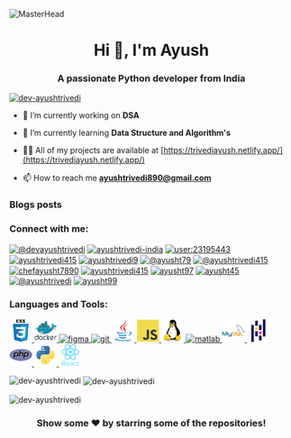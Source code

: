![MasterHead](https://raw.githubusercontent.com/AyushTrivedi99/AyushTrivedi99/master/myreadme.png)
<h1 align="center">Hi 👋, I'm Ayush</h1>
<h3 align="center">A passionate Python developer from India</h3>

<!-- <p align="left"> <img src="https://komarev.com/ghpvc/?username=dev-ayushtrivedi&label=Profile%20views&color=0e75b6&style=flat" alt="dev-ayushtrivedi" /> </p> -->

<p align="left"> <a href="https://github.com/ryo-ma/github-profile-trophy"><img src="https://github-profile-trophy.vercel.app/?username=dev-ayushtrivedi" alt="dev-ayushtrivedi" /></a> </p>

- 🔭 I’m currently working on **DSA**

- 🌱 I’m currently learning **Data Structure and Algorithm's**

- 👨‍💻 All of my projects are available at [https://trivediayush.netlify.app/](https://trivediayush.netlify.app/)

- 📫 How to reach me **ayushtrivedi890@gmail.com**

### Blogs posts
<!-- BLOG-POST-LIST:START -->
<!-- BLOG-POST-LIST:END -->

<h3 align="left">Connect with me:</h3>
<p align="left">
<a href="https://dev.to/@devayushtrivedi" target="blank"><img align="center" src="https://raw.githubusercontent.com/rahuldkjain/github-profile-readme-generator/master/src/images/icons/Social/devto.svg" alt="@devayushtrivedi" height="30" width="40" /></a>
<a href="https://linkedin.com/in/ayushtrivedi-india" target="blank"><img align="center" src="https://raw.githubusercontent.com/rahuldkjain/github-profile-readme-generator/master/src/images/icons/Social/linked-in-alt.svg" alt="ayushtrivedi-india" height="30" width="40" /></a>
<a href="https://stackoverflow.com/users/user:23195443" target="blank"><img align="center" src="https://raw.githubusercontent.com/rahuldkjain/github-profile-readme-generator/master/src/images/icons/Social/stack-overflow.svg" alt="user:23195443" height="30" width="40" /></a>
<a href="https://codesandbox.com/ayushtrivedi415" target="blank"><img align="center" src="https://raw.githubusercontent.com/rahuldkjain/github-profile-readme-generator/master/src/images/icons/Social/codesandbox.svg" alt="ayushtrivedi415" height="30" width="40" /></a>
<a href="https://kaggle.com/ayushtrivedi9" target="blank"><img align="center" src="https://raw.githubusercontent.com/rahuldkjain/github-profile-readme-generator/master/src/images/icons/Social/kaggle.svg" alt="ayushtrivedi9" height="30" width="40" /></a>
<a href="https://hashnode.com/@ayusht79" target="blank"><img align="center" src="https://raw.githubusercontent.com/rahuldkjain/github-profile-readme-generator/master/src/images/icons/Social/hashnode.svg" alt="@ayusht79" height="30" width="40" /></a>
<a href="https://medium.com/@ayushtrivedi415" target="blank"><img align="center" src="https://raw.githubusercontent.com/rahuldkjain/github-profile-readme-generator/master/src/images/icons/Social/medium.svg" alt="@ayushtrivedi415" height="30" width="40" /></a>
<a href="https://www.codechef.com/users/chefayusht7890" target="blank"><img align="center" src="https://cdn.jsdelivr.net/npm/simple-icons@3.1.0/icons/codechef.svg" alt="chefayusht7890" height="30" width="40" /></a>
<a href="https://www.hackerrank.com/ayushtrivedi415" target="blank"><img align="center" src="https://raw.githubusercontent.com/rahuldkjain/github-profile-readme-generator/master/src/images/icons/Social/hackerrank.svg" alt="ayushtrivedi415" height="30" width="40" /></a>
<a href="https://codeforces.com/profile/ayusht97" target="blank"><img align="center" src="https://raw.githubusercontent.com/rahuldkjain/github-profile-readme-generator/master/src/images/icons/Social/codeforces.svg" alt="ayusht97" height="30" width="40" /></a>
<a href="https://www.leetcode.com/ayusht45" target="blank"><img align="center" src="https://raw.githubusercontent.com/rahuldkjain/github-profile-readme-generator/master/src/images/icons/Social/leet-code.svg" alt="ayusht45" height="30" width="40" /></a>
<a href="https://www.hackerearth.com/@ayushtrivedi" target="blank"><img align="center" src="https://raw.githubusercontent.com/rahuldkjain/github-profile-readme-generator/master/src/images/icons/Social/hackerearth.svg" alt="@ayushtrivedi" height="30" width="40" /></a>
<a href="https://www.topcoder.com/members/ayusht99" target="blank"><img align="center" src="https://raw.githubusercontent.com/rahuldkjain/github-profile-readme-generator/master/src/images/icons/Social/topcoder.svg" alt="ayusht99" height="30" width="40" /></a>
</p>

<h3 align="left">Languages and Tools:</h3>
<p align="left"> <a href="https://www.w3schools.com/css/" target="_blank" rel="noreferrer"> <img src="https://raw.githubusercontent.com/devicons/devicon/master/icons/css3/css3-original-wordmark.svg" alt="css3" width="40" height="40"/> </a> <a href="https://www.docker.com/" target="_blank" rel="noreferrer"> <img src="https://raw.githubusercontent.com/devicons/devicon/master/icons/docker/docker-original-wordmark.svg" alt="docker" width="40" height="40"/> </a> <a href="https://www.figma.com/" target="_blank" rel="noreferrer"> <img src="https://www.vectorlogo.zone/logos/figma/figma-icon.svg" alt="figma" width="40" height="40"/> </a> <a href="https://git-scm.com/" target="_blank" rel="noreferrer"> <img src="https://www.vectorlogo.zone/logos/git-scm/git-scm-icon.svg" alt="git" width="40" height="40"/> </a> <a href="https://www.java.com" target="_blank" rel="noreferrer"> <img src="https://raw.githubusercontent.com/devicons/devicon/master/icons/java/java-original.svg" alt="java" width="40" height="40"/> </a> <a href="https://developer.mozilla.org/en-US/docs/Web/JavaScript" target="_blank" rel="noreferrer"> <img src="https://raw.githubusercontent.com/devicons/devicon/master/icons/javascript/javascript-original.svg" alt="javascript" width="40" height="40"/> </a> <a href="https://www.linux.org/" target="_blank" rel="noreferrer"> <img src="https://raw.githubusercontent.com/devicons/devicon/master/icons/linux/linux-original.svg" alt="linux" width="40" height="40"/> </a> <a href="https://www.mathworks.com/" target="_blank" rel="noreferrer"> <img src="https://upload.wikimedia.org/wikipedia/commons/2/21/Matlab_Logo.png" alt="matlab" width="40" height="40"/> </a> <a href="https://www.mysql.com/" target="_blank" rel="noreferrer"> <img src="https://raw.githubusercontent.com/devicons/devicon/master/icons/mysql/mysql-original-wordmark.svg" alt="mysql" width="40" height="40"/> </a> <a href="https://pandas.pydata.org/" target="_blank" rel="noreferrer"> <img src="https://raw.githubusercontent.com/devicons/devicon/2ae2a900d2f041da66e950e4d48052658d850630/icons/pandas/pandas-original.svg" alt="pandas" width="40" height="40"/> </a> <a href="https://www.php.net" target="_blank" rel="noreferrer"> <img src="https://raw.githubusercontent.com/devicons/devicon/master/icons/php/php-original.svg" alt="php" width="40" height="40"/> </a> <a href="https://www.python.org" target="_blank" rel="noreferrer"> <img src="https://raw.githubusercontent.com/devicons/devicon/master/icons/python/python-original.svg" alt="python" width="40" height="40"/> </a> <a href="https://reactjs.org/" target="_blank" rel="noreferrer"> <img src="https://raw.githubusercontent.com/devicons/devicon/master/icons/react/react-original-wordmark.svg" alt="react" width="40" height="40"/> </a> </p>

<p><img align="left" src="https://github-readme-stats.vercel.app/api/top-langs?username=dev-ayushtrivedi&show_icons=true&locale=en&layout=compact" alt="dev-ayushtrivedi" /></p>

<p>&nbsp;<img align="center" src="https://github-readme-stats.vercel.app/api?username=dev-ayushtrivedi&show_icons=true&locale=en" alt="dev-ayushtrivedi" /></p>

<p><img align="center" src="https://github-readme-streak-stats.herokuapp.com/?user=dev-ayushtrivedi&" alt="dev-ayushtrivedi" /></p>

<div align="center">

### Show some ❤️ by starring some of the repositories!

</div>
